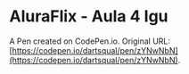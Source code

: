 # AluraFlix - Aula 4 Igu

A Pen created on CodePen.io. Original URL: [https://codepen.io/dartsqual/pen/zYNwNbN](https://codepen.io/dartsqual/pen/zYNwNbN).


